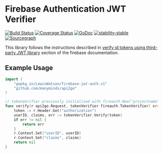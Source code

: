 # Firebase Authentication JWT Verifier

[![Build Status](https://travis-ci.org/LewisWatson/firebase-jwt-auth.svg?branch=master)](https://travis-ci.org/LewisWatson/firebase-jwt-auth)
[![Coverage Status](https://coveralls.io/repos/github/LewisWatson/firebase-jwt-auth/badge.svg?branch=master)](https://coveralls.io/github/LewisWatson/firebase-jwt-auth?branch=master)
[![GoDoc](https://godoc.org/github.com/SermoDigital/jose?status.svg)](https://godoc.org/github.com/LewisWatson/firebase-jwt-auth)
[![stability-stable](https://img.shields.io/badge/stability-stable-green.svg)](https://github.com/emersion/stability-badges#stable)
[![Sourcegraph](https://sourcegraph.com/github.com/LewisWatson/firebase-jwt-auth/-/badge.svg)](https://sourcegraph.com/github.com/LewisWatson/firebase-jwt-auth?badge)

This library follows the instructions described in [verify id tokens using third-party JWT library](https://firebase.google.com/docs/auth/admin/verify-id-tokens#verify_id_tokens_using_a_third-party_jwt_library) section of the firebase documentation.

[Firebase]: https://firebase.google.com/ "Firebase"
[JWT]: https://jwt.io/ "JWT"

## Example Usage

```go
import (
	"gopkg.in/LewisWatson/firebase-jwt-auth.v1"
	"github.com/manyminds/api2go"
)

// tokenVerifier previously initialised with fireauth.New("projectname")
func verify(r api2go.Request, tokenVerifier fireauth.TokenVerifier) error {
	token := r.Header.Get("authorization")
	userID, claims, err := tokenVerifier.Verify(token)
	if err != nil {
		return err
	}
	r.Context.Set("userID", userID)
	r.Context.Set("claims", claims)
	return nil
}
